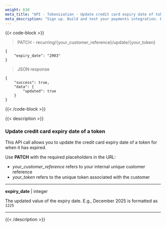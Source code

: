```yaml
---
weight: 610
meta_title: "API - Tokenization - Update credit card expiry date of token - MultiSafepay Docs"
meta_description: "Sign up. Build and test your payments integration. Explore our products and services. Use our API Reference, SDKs, and wrappers. Get support."
---
```


{{< code-block >}}

> PATCH - recurring/{your_customer_reference}/update/{your_token}

```shell
{
    "expiry_date": "2903"
}
```
> JSON response

```shell
{
    "success": true,
    "data": {
        "updated": true
    }
}
```

{{< /code-block >}}

{{< description >}}

### Update credit card expiry date of a token

This API call allows you to update the credit card expiry date of a token for when it has expired.

Use __PATCH__ with the required placeholders in the URL:

* *your_customer_reference* refers to your internal unique customer reference
* *your_token* refers to the unique token associated with the customer

----------------
__expiry_date__ | integer

The updated value of the expiry date. E.g., December 2025 is formatted as `1225`

----------------
{{< /description >}}
